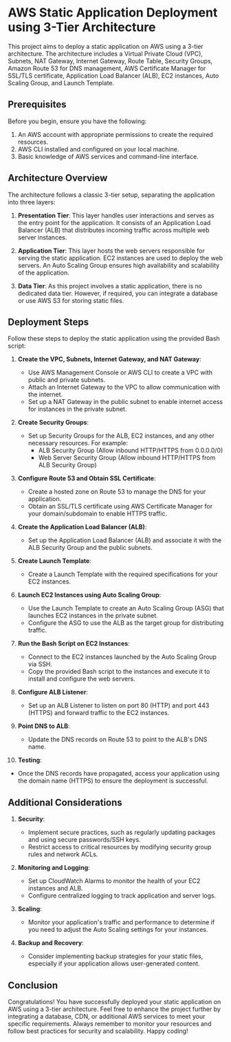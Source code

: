 # AWS Static Application Deployment using 3-Tier Architecture

This project aims to deploy a static application on AWS using a 3-tier architecture. The architecture includes a Virtual Private Cloud (VPC), Subnets, NAT Gateway, Internet Gateway, Route Table, Security Groups, Amazon Route 53 for DNS management, AWS Certificate Manager for SSL/TLS certificate, Application Load Balancer (ALB), EC2 instances, Auto Scaling Group, and Launch Template.

## Prerequisites

Before you begin, ensure you have the following:

1. An AWS account with appropriate permissions to create the required resources.
2. AWS CLI installed and configured on your local machine.
3. Basic knowledge of AWS services and command-line interface.

## Architecture Overview

The architecture follows a classic 3-tier setup, separating the application into three layers:

1. **Presentation Tier**: This layer handles user interactions and serves as the entry point for the application. It consists of an Application Load Balancer (ALB) that distributes incoming traffic across multiple web server instances.

2. **Application Tier**: This layer hosts the web servers responsible for serving the static application. EC2 instances are used to deploy the web servers. An Auto Scaling Group ensures high availability and scalability of the application.

3. **Data Tier**: As this project involves a static application, there is no dedicated data tier. However, if required, you can integrate a database or use AWS S3 for storing static files.

## Deployment Steps

Follow these steps to deploy the static application using the provided Bash script:

1. **Create the VPC, Subnets, Internet Gateway, and NAT Gateway**:
   - Use AWS Management Console or AWS CLI to create a VPC with public and private subnets.
   - Attach an Internet Gateway to the VPC to allow communication with the internet.
   - Set up a NAT Gateway in the public subnet to enable internet access for instances in the private subnet.

2. **Create Security Groups**:
   - Set up Security Groups for the ALB, EC2 instances, and any other necessary resources. For example:
     - ALB Security Group (Allow inbound HTTP/HTTPS from 0.0.0.0/0)
     - Web Server Security Group (Allow inbound HTTP/HTTPS from ALB Security Group)

3. **Configure Route 53 and Obtain SSL Certificate**:
   - Create a hosted zone on Route 53 to manage the DNS for your application.
   - Obtain an SSL/TLS certificate using AWS Certificate Manager for your domain/subdomain to enable HTTPS traffic.

4. **Create the Application Load Balancer (ALB)**:
   - Set up the Application Load Balancer (ALB) and associate it with the ALB Security Group and the public subnets.

5. **Create Launch Template**:
   - Create a Launch Template with the required specifications for your EC2 instances.

6. **Launch EC2 Instances using Auto Scaling Group**:
   - Use the Launch Template to create an Auto Scaling Group (ASG) that launches EC2 instances in the private subnet.
   - Configure the ASG to use the ALB as the target group for distributing traffic.

7. **Run the Bash Script on EC2 Instances**:
   - Connect to the EC2 instances launched by the Auto Scaling Group via SSH.
   - Copy the provided Bash script to the instances and execute it to install and configure the web servers.

8. **Configure ALB Listener**:
   - Set up an ALB Listener to listen on port 80 (HTTP) and port 443 (HTTPS) and forward traffic to the EC2 instances.

9. **Point DNS to ALB**:
   - Update the DNS records on Route 53 to point to the ALB's DNS name.

10. **Testing**:
   - Once the DNS records have propagated, access your application using the domain name (HTTPS) to ensure the deployment is successful.

## Additional Considerations

1. **Security**:
   - Implement secure practices, such as regularly updating packages and using secure passwords/SSH keys.
   - Restrict access to critical resources by modifying security group rules and network ACLs.

2. **Monitoring and Logging**:
   - Set up CloudWatch Alarms to monitor the health of your EC2 instances and ALB.
   - Configure centralized logging to track application and server logs.

3. **Scaling**:
   - Monitor your application's traffic and performance to determine if you need to adjust the Auto Scaling settings for your instances.

4. **Backup and Recovery**:
   - Consider implementing backup strategies for your static files, especially if your application allows user-generated content.

## Conclusion

Congratulations! You have successfully deployed your static application on AWS using a 3-tier architecture. Feel free to enhance the project further by integrating a database, CDN, or additional AWS services to meet your specific requirements. Always remember to monitor your resources and follow best practices for security and scalability. Happy coding!
